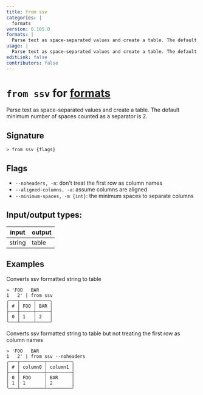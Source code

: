 ```yaml
---
title: from ssv
categories: |
  formats
version: 0.105.0
formats: |
  Parse text as space-separated values and create a table. The default minimum number of spaces counted as a separator is 2.
usage: |
  Parse text as space-separated values and create a table. The default minimum number of spaces counted as a separator is 2.
editLink: false
contributors: false
---
```

<!-- This file is automatically generated. Please edit the command in https://github.com/nushell/nushell instead. -->

# `from ssv` for [formats](/commands/categories/formats.md)

<div class='command-title'>Parse text as space-separated values and create a table. The default minimum number of spaces counted as a separator is 2.</div>

## Signature

```> from ssv {flags} ```

## Flags

 -  `--noheaders, -n`: don't treat the first row as column names
 -  `--aligned-columns, -a`: assume columns are aligned
 -  `--minimum-spaces, -m {int}`: the minimum spaces to separate columns


## Input/output types:

| input  | output |
| ------ | ------ |
| string | table  |
## Examples

Converts ssv formatted string to table
```nu
> 'FOO   BAR
1   2' | from ssv
╭───┬─────┬─────╮
│ # │ FOO │ BAR │
├───┼─────┼─────┤
│ 0 │ 1   │ 2   │
╰───┴─────┴─────╯

```

Converts ssv formatted string to table but not treating the first row as column names
```nu
> 'FOO   BAR
1   2' | from ssv --noheaders
╭───┬─────────┬─────────╮
│ # │ column0 │ column1 │
├───┼─────────┼─────────┤
│ 0 │ FOO     │ BAR     │
│ 1 │ 1       │ 2       │
╰───┴─────────┴─────────╯

```
